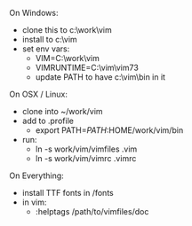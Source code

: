 
On Windows:

* clone this to c:\work\vim
* install to c:\vim
* set env vars:
  * VIM=C:\work\vim
  * VIMRUNTIME=C:\vim\vim73
  * update PATH to have c:\vim\bin in it

On OSX / Linux:

* clone into ~/work/vim
* add to .profile
  * export PATH=$PATH:$HOME/work/vim/bin
* run:
  * ln -s work/vim/vimfiles .vim
  * ln -s work/vim/vimrc .vimrc

On Everything:

* install TTF fonts in /fonts
* in vim:
  * :helptags /path/to/vimfiles/doc
